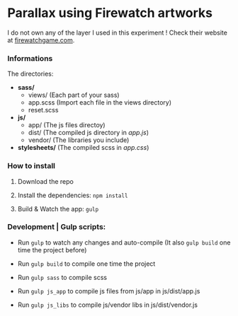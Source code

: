 # Parallax using Firewatch artworks

I do not own any of the layer I used in this experiment !
Check their website at [firewatchgame.com](http://www.firewatchgame.com/).


### Informations
The directories:
* __sass/__
    * views/ (Each part of your sass)  
    * app.scss (Import each file in the views directory)
    * reset.scss
* __js/__
    * app/ (The js files directoy)
    * dist/ (The compiled js directory in *app.js*)
    * vendor/ (The libraries you include)
* __stylesheets/__ (The compiled scss in *app.css*)


### How to install

1. Download the repo

2. Install the dependencies: `npm install`

3. Build & Watch the app: `gulp`

### Development | Gulp scripts:

* Run `gulp` to watch any changes and auto-compile (It also `gulp build` one time the project before)

* Run `gulp build` to compile one time the project

* Run `gulp sass` to compile scss

* Run `gulp js_app` to compile js files from js/app in js/dist/app.js

* Run `gulp js_libs` to compile js/vendor libs in js/dist/vendor.js




